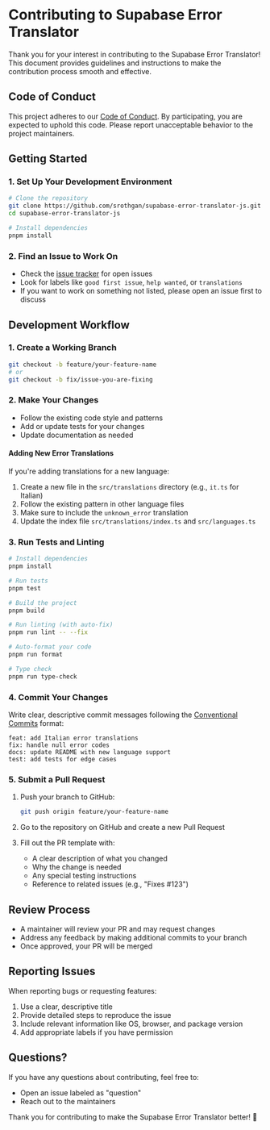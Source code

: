 # Contributing to Supabase Error Translator

Thank you for your interest in contributing to the Supabase Error Translator! This document provides guidelines and instructions to make the contribution process smooth and effective.

## Code of Conduct

This project adheres to our [Code of Conduct](./CODE_OF_CONDUCT.md). By participating, you are expected to uphold this code. Please report unacceptable behavior to the project maintainers.

## Getting Started

### 1. Set Up Your Development Environment

```bash
# Clone the repository
git clone https://github.com/srothgan/supabase-error-translator-js.git
cd supabase-error-translator-js

# Install dependencies
pnpm install
```

### 2. Find an Issue to Work On

- Check the [issue tracker](https://github.com/srothgan/supabase-error-translator-js/issues) for open issues
- Look for labels like `good first issue`, `help wanted`, or `translations`
- If you want to work on something not listed, please open an issue first to discuss

## Development Workflow

### 1. Create a Working Branch

```bash
git checkout -b feature/your-feature-name
# or
git checkout -b fix/issue-you-are-fixing
```

### 2. Make Your Changes

- Follow the existing code style and patterns
- Add or update tests for your changes
- Update documentation as needed

#### Adding New Error Translations

If you're adding translations for a new language:

1. Create a new file in the `src/translations` directory (e.g., `it.ts` for Italian)
2. Follow the existing pattern in other language files
3. Make sure to include the `unknown_error` translation
4. Update the index file `src/translations/index.ts` and `src/languages.ts`

### 3. Run Tests and Linting

```bash
# Install dependencies
pnpm install

# Run tests
pnpm test

# Build the project
pnpm build

# Run linting (with auto-fix)
pnpm run lint -- --fix

# Auto-format your code
pnpm run format

# Type check
pnpm run type-check
```

### 4. Commit Your Changes

Write clear, descriptive commit messages following the [Conventional Commits](https://www.conventionalcommits.org/) format:

```
feat: add Italian error translations
fix: handle null error codes
docs: update README with new language support
test: add tests for edge cases
```

### 5. Submit a Pull Request

1. Push your branch to GitHub:

   ```bash
   git push origin feature/your-feature-name
   ```

2. Go to the repository on GitHub and create a new Pull Request
3. Fill out the PR template with:
   - A clear description of what you changed
   - Why the change is needed
   - Any special testing instructions
   - Reference to related issues (e.g., "Fixes #123")

## Review Process

- A maintainer will review your PR and may request changes
- Address any feedback by making additional commits to your branch
- Once approved, your PR will be merged

## Reporting Issues

When reporting bugs or requesting features:

1. Use a clear, descriptive title
2. Provide detailed steps to reproduce the issue
3. Include relevant information like OS, browser, and package version
4. Add appropriate labels if you have permission

## Questions?

If you have any questions about contributing, feel free to:

- Open an issue labeled as "question"
- Reach out to the maintainers

Thank you for contributing to make the Supabase Error Translator better! 🚀
